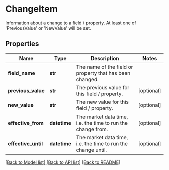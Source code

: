 # ChangeItem

Information about a change to a field / property.  At least one of 'PreviousValue' or 'NewValue' will be set.

## Properties
Name | Type | Description | Notes
------------ | ------------- | ------------- | -------------
**field_name** | **str** | The name of the field or property that has been changed. | 
**previous_value** | **str** | The previous value for this field / property. | [optional] 
**new_value** | **str** | The new value for this field / property. | [optional] 
**effective_from** | **datetime** | The market data time, i.e. the time to run the change from. | [optional] 
**effective_until** | **datetime** | The market data time, i.e. the time to run the change until. | [optional] 

[[Back to Model list]](../README.md#documentation-for-models) [[Back to API list]](../README.md#documentation-for-api-endpoints) [[Back to README]](../README.md)


